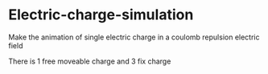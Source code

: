 # Electric-charge-simulation
Make the animation of single electric charge in a coulomb repulsion electric field

There is 1 free moveable charge and 3 fix charge
